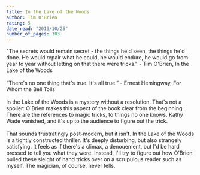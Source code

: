 ```yaml
---
title: In the Lake of the Woods
author: Tim O'Brien
rating: 5
date_read: "2013/10/25"
number_of_pages: 303
---
```


"The secrets would remain secret - the things he'd seen, the things he'd done. He would repair what he could, he would endure, he would go from year to year without letting on that there were tricks." - Tim O'Brien, In the Lake of the Woods<br/><br/>“There's no one thing that's true. It's all true.” - Ernest Hemingway, For Whom the Bell Tolls<br/><br/>In the Lake of the Woods is a mystery without a resolution. That's not a spoiler: O'Brien makes this aspect of the book clear from the beginning. There are the references to magic tricks, to things no one knows. Kathy Wade vanished, and it's up to the audience to figure out the trick.<br/><br/>That sounds frustratingly post-modern, but it isn't. In the Lake of the Woods is a tightly constructed thriller. It's deeply disturbing, but also strangely satisfying. It feels as if there's a climax, a denouement, but I'd be hard pressed to tell you what they were. Instead, I'll try to figure out how O'Brien pulled these sleight of hand tricks over on a scrupulous reader such as myself. The magician, of course, never tells.
